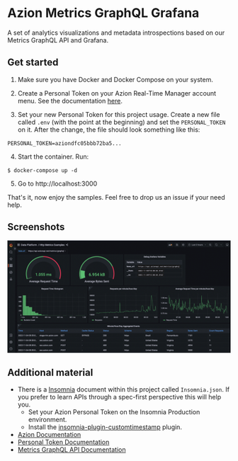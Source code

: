 # Azion Metrics GraphQL Grafana
A set of analytics visualizations and metadata introspections based on our Metrics GraphQL API and Grafana.

## Get started
1. Make sure you have Docker and Docker Compose on your system.

2. Create a Personal Token on your Azion Real-Time Manager account menu.
See the documentation [here](https://www.azion.com/en/documentation/products/accounts/personal-tokens).

3. Set your new Personal Token for this project usage.
Create a new file called `.env` (with the point at the beginning) and set the `PERSONAL_TOKEN` on it.
After the change, the file should look something like this:
```
PERSONAL_TOKEN=aziondfc05bbb72ba5...
```

4. Start the container. Run:
```
$ docker-compose up -d
```

5. Go to http://localhost:3000

That's it, now enjoy the samples. Feel free to drop us an issue if your need help.

## Screenshots
![Http Metrics](screenshots/http_metrics.png)

## Additional material
- There is a [Insomnia](https://insomnia.rest/download) document within this project called `Insomnia.json`. 
If you prefer to learn APIs through a spec-first perspective this will help you.
	- Set your Azion Personal Token on the Insomnia Production environment.
	- Install the [insomnia-plugin-customtimestamp](https://github.com/Gabb1995/insomnia-plugin-customtimestamp) plugin.
- [Azion Documentation](https://www.azion.com/en/documentation)
- [Personal Token Documentation](https://www.azion.com/en/documentation/products/accounts/personal-tokens)
- [Metrics GraphQL API Documentation](https://www.azion.com/en/documentation/products/graphql-api)

